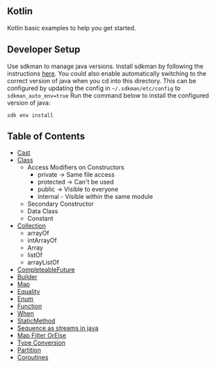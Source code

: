 ## Kotlin
Kotlin basic examples to help you get started.

## Developer Setup

Use sdkman to manage java versions. Install sdkman by following the instructions [here](https://sdkman.io/install).
You could also enable automatically switching to the correct version of java when you cd into this directory.
This can be configured by updating the config in `~/.sdkman/etc/config` to `sdkman_auto_env=true`
Run the command below to install the configured version of java:

    sdk env install


## Table of Contents

* [Cast](src/main/kotlin/Cast.kt)
* [Class](src/main/kotlin/Class.kt)
  * Access Modifiers on Constructors
    * private -> Same file access
    * protected -> Can't be used
    * public -> Visible to everyone
    * internal - Visible within the same module
  * Secondary Constructor
  * Data Class
  * Constant
* [Collection](src/main/kotlin/Collection.kt)
  * arrayOf
  * intArrayOf
  * Array
  * listOf
  * arrayListOf
* [CompleteableFuture](src/main/kotlin/CompletableFuture.kt)
* [Builder](src/main/kotlin/Builder.kt)
* [Map](src/main/kotlin/Map.kt)
* [Equality](src/main/kotlin/Equality.kt)
* [Enum](src/main/kotlin/Enum.kt)
* [Function](src/main/kotlin/Function.kt)
* [When](src/main/kotlin/When.kt)
* [StaticMethod](src/main/kotlin/StaticMethod.kt)
* [Sequence as streams in java](src/main/kotlin/Sequence.kt)
* [Map Filter OrElse](src/main/kotlin/MapFilterOrElse.kt)
* [Type Conversion](src/main/kotlin/TypeConversion.kt)
* [Partition](src/main/kotlin/Partition.kt)
* [Coroutines](src/main/kotlin/Coroutines.kt)

